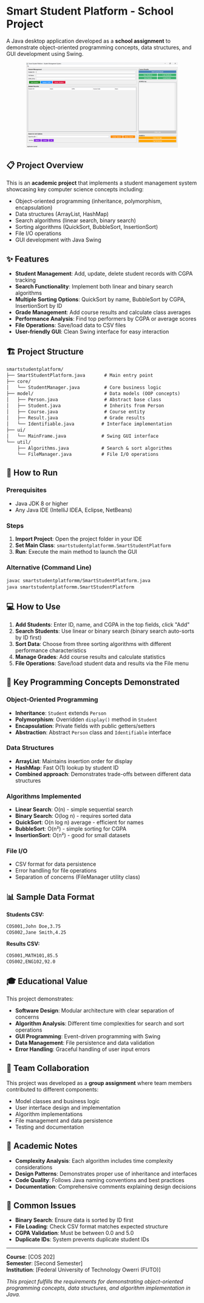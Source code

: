 # Smart Student Platform - School Project

A Java desktop application developed as a **school assignment** to demonstrate object-oriented programming concepts, data structures, and GUI development using Swing.

<div style="text-align: center; margin-bottom: 10px;">
    <img src="preview/project.png" alt="project-image" style="max-width: 400px;" />
</div>

## 📋 Project Overview

This is an **academic project** that implements a student management system showcasing key computer science concepts including:

- Object-oriented programming (inheritance, polymorphism, encapsulation)
- Data structures (ArrayList, HashMap)
- Search algorithms (linear search, binary search)
- Sorting algorithms (QuickSort, BubbleSort, InsertionSort)
- File I/O operations
- GUI development with Java Swing

## ✨ Features

- **Student Management**: Add, update, delete student records with CGPA tracking
- **Search Functionality**: Implement both linear and binary search algorithms
- **Multiple Sorting Options**: QuickSort by name, BubbleSort by CGPA, InsertionSort by ID
- **Grade Management**: Add course results and calculate class averages
- **Performance Analysis**: Find top performers by CGPA or average scores
- **File Operations**: Save/load data to CSV files
- **User-friendly GUI**: Clean Swing interface for easy interaction

## 🏗️ Project Structure

```
smartstudentplatform/
├── SmartStudentPlatform.java       # Main entry point
├── core/
│   └── StudentManager.java         # Core business logic
├── model/                          # Data models (OOP concepts)
│   ├── Person.java                 # Abstract base class
│   ├── Student.java                # Inherits from Person
│   ├── Course.java                 # Course entity
│   ├── Result.java                 # Grade results
│   └── Identifiable.java          # Interface implementation
├── ui/
│   └── MainFrame.java             # Swing GUI interface
└── util/
    ├── Algorithms.java            # Search & sort algorithms
    └── FileManager.java           # File I/O operations
```

## 🚀 How to Run

### Prerequisites

- Java JDK 8 or higher
- Any Java IDE (IntelliJ IDEA, Eclipse, NetBeans)

### Steps

1. **Import Project**: Open the project folder in your IDE
2. **Set Main Class**: `smartstudentplatformm.SmartStudentPlatform`
3. **Run**: Execute the main method to launch the GUI

### Alternative (Command Line)

```bash
javac smartstudentplatformm/SmartStudentPlatform.java
java smartstudentplatformm.SmartStudentPlatform
```

## 💻 How to Use

1. **Add Students**: Enter ID, name, and CGPA in the top fields, click "Add"
2. **Search Students**: Use linear or binary search (binary search auto-sorts by ID first)
3. **Sort Data**: Choose from three sorting algorithms with different performance characteristics
4. **Manage Grades**: Add course results and calculate statistics
5. **File Operations**: Save/load student data and results via the File menu

## 🔧 Key Programming Concepts Demonstrated

### Object-Oriented Programming

- **Inheritance**: `Student` extends `Person`
- **Polymorphism**: Overridden `display()` method in `Student`
- **Encapsulation**: Private fields with public getters/setters
- **Abstraction**: Abstract `Person` class and `Identifiable` interface

### Data Structures

- **ArrayList**: Maintains insertion order for display
- **HashMap**: Fast O(1) lookup by student ID
- **Combined approach**: Demonstrates trade-offs between different data structures

### Algorithms Implemented

- **Linear Search**: O(n) - simple sequential search
- **Binary Search**: O(log n) - requires sorted data
- **QuickSort**: O(n log n) average - efficient for names
- **BubbleSort**: O(n²) - simple sorting for CGPA
- **InsertionSort**: O(n²) - good for small datasets

### File I/O

- CSV format for data persistence
- Error handling for file operations
- Separation of concerns (FileManager utility class)

## 📊 Sample Data Format

**Students CSV:**

```csv
COS001,John Doe,3.75
COS002,Jane Smith,4.25
```

**Results CSV:**

```csv
COS001,MATH101,85.5
COS002,ENG102,92.0
```

## 🎓 Educational Value

This project demonstrates:

- **Software Design**: Modular architecture with clear separation of concerns
- **Algorithm Analysis**: Different time complexities for search and sort operations
- **GUI Programming**: Event-driven programming with Swing
- **Data Management**: File persistence and data validation
- **Error Handling**: Graceful handling of user input errors

## 👥 Team Collaboration

This project was developed as a **group assignment** where team members contributed to different components:

- Model classes and business logic
- User interface design and implementation
- Algorithm implementations
- File management and data persistence
- Testing and documentation

## 📝 Academic Notes

- **Complexity Analysis**: Each algorithm includes time complexity considerations
- **Design Patterns**: Demonstrates proper use of inheritance and interfaces
- **Code Quality**: Follows Java naming conventions and best practices
- **Documentation**: Comprehensive comments explaining design decisions

## 🐛 Common Issues

- **Binary Search**: Ensure data is sorted by ID first
- **File Loading**: Check CSV format matches expected structure
- **CGPA Validation**: Must be between 0.0 and 5.0
- **Duplicate IDs**: System prevents duplicate student IDs

---

**Course**: [COS 202]  
**Semester**: [Second Semester]  
**Institution**: [Federal University of Technology Owerri (FUTO)]

_This project fulfills the requirements for demonstrating object-oriented programming concepts, data structures, and algorithm implementation in Java._
